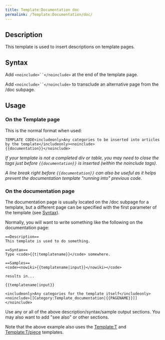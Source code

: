 ```yaml
---
title: Template:Documentation doc
permalink: /Template:Documentation/doc/
---
```


## Description

This template is used to insert descriptions on template pages.

## Syntax

Add `<noinclude>``</noinclude>` at the end of the template page.

Add `<noinclude>``</noinclude>` to transclude an alternative page from
the /doc subpage.

## Usage

### On the Template page

This is the normal format when used:

    TEMPLATE CODE<includeonly>Any categories to be inserted into articles by the template</includeonly><noinclude>
    {{documentation}}</noinclude>

*If your template is not a completed div or table, you may need to close
the tags just before `{{documentation}}` is inserted (within the
noinclude tags).*

*A line break right before `{{documentation}}` can also be useful as it
helps prevent the documentation template "running into" previous code.*

### On the documentation page

The documentation page is usually located on the /doc subpage for a
template, but a different page can be specified with the first parameter
of the template (see [Syntax](#Syntax "wikilink")).

Normally, you will want to write something like the following on the
documentation page:

    ==Description==
    This template is used to do something.

    ==Syntax==
    Type <code>{{t|templatename}}</code> somewhere.

    ==Samples==
    <code><nowiki>{{templatename|input}}</nowiki></code>

    results in...

    {{templatename|input}}

    <includeonly>Any categories for the template itself</includeonly><noinclude>[[Category:Template_documentation|{{PAGENAME}}]]</noinclude>

Use any or all of the above description/syntax/sample output sections.
You may also want to add "see also" or other sections.

Note that the above example also uses the
[Template:T](Template:T "wikilink") and
[Template:T/piece](Template:T/piece "wikilink") templates.

<includeonly></includeonly><noinclude></noinclude>

[](Category:Templates "wikilink")
[](Category:Template_documentation "wikilink")